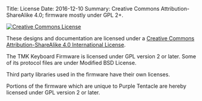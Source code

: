 Title: License
Date: 2016-12-10
Summary: Creative Commons Attribution-ShareAlike 4.0; firmware mostly under GPL 2+.

[![Creative Commons License][badge]][cc-by-sa4]

These designs and documentation are licensed under a
[Creative Commons Attribution-ShareAlike 4.0 International License][cc-by-sa4].

[badge]: https://i.creativecommons.org/l/by-sa/4.0/88x31.png
[cc-by-sa4]: http://creativecommons.org/licenses/by-sa/4.0/

The TMK Keyboard Firmware is licensed under GPL version 2 or later.
Some of its protocol files are under Modified BSD License.

Third party libraries used in the firmware have their own licenses.

Portions of the firmware which are unique to Purple Tentacle
are hereby licensed under GPL version 2 or later.
